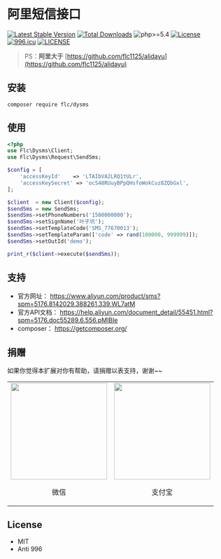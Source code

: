 # 阿里短信接口

[![Latest Stable Version](https://poser.pugx.org/flc/dysms/v/stable)](https://packagist.org/packages/flc/dysms)
[![Total Downloads](https://poser.pugx.org/flc/dysms/downloads)](https://packagist.org/packages/flc/dysms)
![php>=5.4](https://img.shields.io/badge/php->%3D5.4-orange.svg?maxAge=2592000)
[![License](https://poser.pugx.org/flc/dysms/license)](https://packagist.org/packages/flc/dysms)
[![996.icu](https://img.shields.io/badge/link-996.icu-red.svg)](https://996.icu)
[![LICENSE](https://img.shields.io/badge/license-Anti%20996-blue.svg)](https://github.com/996icu/996.ICU/blob/master/LICENSE)

> PS：**阿里大于** [https://github.com/flc1125/alidayu](https://github.com/flc1125/alidayu)

## 安装

```shell
composer require flc/dysms
```

## 使用

```php
<?php
use Flc\Dysms\Client;
use Flc\Dysms\Request\SendSms;

$config = [
    'accessKeyId'    => 'LTAIbVA2LRQ1tULr',
    'accessKeySecret' => 'ocS48RUuyBPpQHsfoWokCuz8ZQbGxl',
];

$client  = new Client($config);
$sendSms = new SendSms;
$sendSms->setPhoneNumbers('1500000000');
$sendSms->setSignName('叶子坑');
$sendSms->setTemplateCode('SMS_77670013');
$sendSms->setTemplateParam(['code' => rand(100000, 999999)]);
$sendSms->setOutId('demo');

print_r($client->execute($sendSms));
```

## 支持

- 官方网址： https://www.aliyun.com/product/sms?spm=5176.8142029.388261.339.WL7atM
- 官方API文档： https://help.aliyun.com/document_detail/55451.html?spm=5176.doc55289.6.556.pMlBIe
- composer： https://getcomposer.org/

## 捐赠

如果你觉得本扩展对你有帮助，请捐赠以表支持，谢谢~~

<table>
    <tr>
        <td align="center"><img src="https://flc.io/static/images/wechat.jpg" width="220"><p>微信</p></td>
        <td align="center"><img src="https://flc.io/static/images/alipay.jpg" width="220"><p>支付宝</p></td>
    </tr>
</table>

## License

- MIT
- Anti 996
